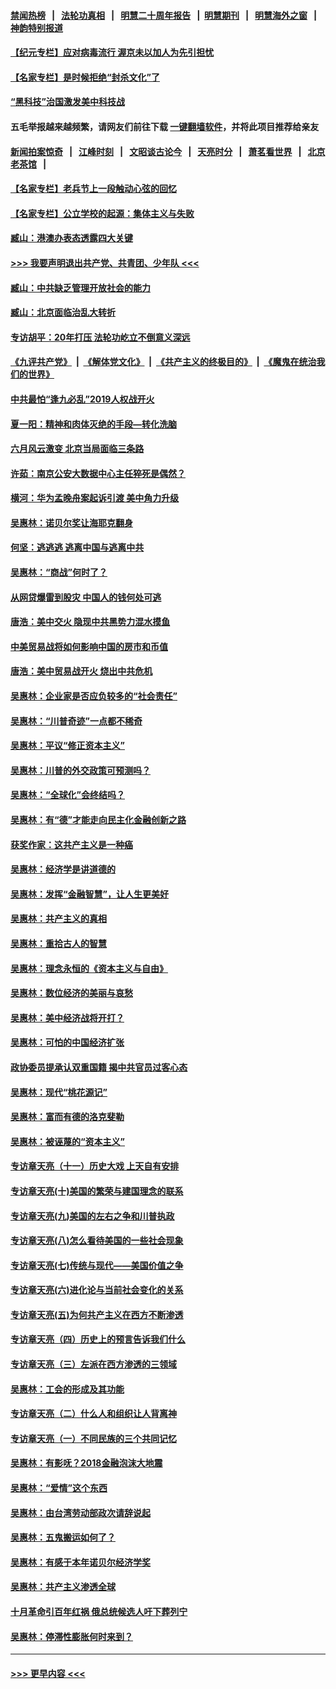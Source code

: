 #### [禁闻热榜](热点新闻.md?=0)  &nbsp;&nbsp;|&nbsp;&nbsp; [法轮功真相](https://github.com/gfw-breaker/truth/blob/master/README.md?=0) &nbsp;&nbsp;|&nbsp;&nbsp; [明慧二十周年报告](https://github.com/gfw-breaker/mh-reports/blob/master/README.md?=0) &nbsp;&nbsp;|&nbsp;&nbsp;[明慧期刊](https://github.com/gfw-breaker/mh-qikan) &nbsp;&nbsp;|&nbsp;&nbsp; [明慧海外之窗](https://github.com/gfw-breaker/mh-news/blob/master/README.md?=0) &nbsp;&nbsp;|&nbsp;&nbsp; [神韵特别报道](https://github.com/gfw-breaker/mh-news/blob/master/shenyun.md?=0)
#### [【纪元专栏】应对病毒流行 渥京未以加人为先引担忧](../pages/nsc423/n11875714.md?t=02250031) 
#### [【名家专栏】是时候拒绝“封杀文化”了](../pages/nsc423/n11814093.md?t=02250031) 
#### [“黑科技”治国激发美中科技战](../pages/nsc423/n11638056.md?t=02250031) 
#### 五毛举报越来越频繁，请网友们前往下载 [一键翻墙软件](https://github.com/gfw-breaker/ssr-accounts)，并将此项目推荐给亲友
#### [新闻拍案惊奇](https://github.com/gfw-breaker/banned-news/blob/master/pages/link4.md) &nbsp;&nbsp;|&nbsp;&nbsp; [江峰时刻](https://github.com/gfw-breaker/banned-news/blob/master/pages/link4.md) &nbsp;&nbsp;|&nbsp;&nbsp; [文昭谈古论今](https://github.com/gfw-breaker/banned-news/blob/master/pages/link4.md) &nbsp;&nbsp;|&nbsp;&nbsp; [天亮时分](https://github.com/gfw-breaker/banned-news/blob/master/pages/link4.md) &nbsp;&nbsp;|&nbsp;&nbsp; [萧茗看世界](https://github.com/gfw-breaker/banned-news/blob/master/pages/link4.md) &nbsp;&nbsp;|&nbsp;&nbsp; [北京老茶馆](https://github.com/gfw-breaker/banned-news/blob/master/pages/link4.md) &nbsp;&nbsp;|&nbsp;&nbsp; 
#### [【名家专栏】老兵节上一段触动心弦的回忆](../pages/nsc423/n11646016.md?t=02250031) 
#### [【名家专栏】公立学校的起源：集体主义与失败](../pages/nsc423/n11601833.md?t=02250031) 
#### [臧山：港澳办表态透露四大关键](../pages/nsc423/n11421628.md?t=02250031) 
#### [>>> 我要声明退出共产党、共青团、少年队 <<<](https://github.com/begood0513/goodnews/blob/master/quit/letter.md) 
#### [臧山：中共缺乏管理开放社会的能力](../pages/nsc423/n11407457.md?t=02250031) 
#### [臧山：北京面临治乱大转折](../pages/nsc423/n11406895.md?t=02250031) 
#### [专访胡平：20年打压 法轮功屹立不倒意义深远](../pages/nsc423/n11398800.md?t=02250031) 
#### [《九评共产党》](https://github.com/begood0513/9ping.md/blob/master/README.md) &nbsp;|&nbsp; [《解体党文化》](../../../../jtdwh.md/blob/master/README.md)  &nbsp;|&nbsp; [《共产主义的终极目的》](../../../../gczydzjmd.md/blob/master/README.md) &nbsp;|&nbsp; [《魔鬼在统治我们的世界》](../../../../mgztzwmdsj.md/blob/master/README.md) 
#### [中共最怕“逢九必乱”2019人权战开火](../pages/nsc423/n11385248.md?t=02250031) 
#### [夏一阳：精神和肉体灭绝的手段—转化洗脑](../pages/nsc423/n11368250.md?t=02250031) 
#### [六月风云激变 北京当局面临三条路](../pages/nsc423/n11313668.md?t=02250031) 
#### [许茹：南京公安大数据中心主任猝死是偶然？](../pages/nsc423/n11064744.md?t=02250031) 
#### [横河：华为孟晚舟案起诉引渡 美中角力升级](../pages/nsc423/n11027230.md?t=02250031) 
#### [吴惠林：诺贝尔奖让海耶克翻身](../pages/nsc423/n10890049.md?t=02250031) 
#### [何坚：逃逃逃 逃离中国与逃离中共](../pages/nsc423/n10592891.md?t=02250031) 
#### [吴惠林：“商战”何时了？](../pages/nsc423/n10573558.md?t=02250031) 
#### [从网贷爆雷到股灾 中国人的钱何处可逃](../pages/nsc423/n10572800.md?t=02250031) 
#### [唐浩：美中交火 隐现中共黑势力混水摸鱼](../pages/nsc423/n10544040.md?t=02250031) 
#### [中美贸易战将如何影响中国的房市和币值](../pages/nsc423/n10543697.md?t=02250031) 
#### [唐浩：美中贸易战开火 烧出中共危机](../pages/nsc423/n10540126.md?t=02250031) 
#### [吴惠林：企业家是否应负较多的“社会责任”](../pages/nsc423/n10535022.md?t=02250031) 
#### [吴惠林：“川普奇迹”一点都不稀奇](../pages/nsc423/n10512808.md?t=02250031) 
#### [吴惠林：平议“修正资本主义”](../pages/nsc423/n10495724.md?t=02250031) 
#### [吴惠林：川普的外交政策可预测吗？](../pages/nsc423/n10462387.md?t=02250031) 
#### [吴惠林：“全球化”会终结吗？](../pages/nsc423/n10452838.md?t=02250031) 
#### [吴惠林：有“德”才能走向民主化金融创新之路](../pages/nsc423/n10432292.md?t=02250031) 
#### [获奖作家：这共产主义是一种癌](../pages/nsc423/n10431541.md?t=02250031) 
#### [吴惠林：经济学是讲道德的](../pages/nsc423/n10398014.md?t=02250031) 
#### [吴惠林：发挥“金融智慧”，让人生更美好](../pages/nsc423/n10375019.md?t=02250031) 
#### [吴惠林：共产主义的真相](../pages/nsc423/n10351394.md?t=02250031) 
#### [吴惠林：重拾古人的智慧](../pages/nsc423/n10337691.md?t=02250031) 
#### [吴惠林：理念永恒的《资本主义与自由》](../pages/nsc423/n10316274.md?t=02250031) 
#### [吴惠林：数位经济的美丽与哀愁](../pages/nsc423/n10292946.md?t=02250031) 
#### [吴惠林：美中经济战将开打？](../pages/nsc423/n10258825.md?t=02250031) 
#### [吴惠林：可怕的中国经济扩张](../pages/nsc423/n10219147.md?t=02250031) 
#### [政协委员提承认双重国籍 揭中共官员过客心态](../pages/nsc423/n10208809.md?t=02250031) 
#### [吴惠林：现代“桃花源记”](../pages/nsc423/n10185234.md?t=02250031) 
#### [吴惠林：富而有德的洛克斐勒](../pages/nsc423/n10142264.md?t=02250031) 
#### [吴惠林：被诬蔑的“资本主义”](../pages/nsc423/n10124816.md?t=02250031) 
#### [专访章天亮（十一）历史大戏 上天自有安排](../pages/nsc423/n10094905.md?t=02250031) 
#### [专访章天亮(十)美国的繁荣与建国理念的联系](../pages/nsc423/n10094899.md?t=02250031) 
#### [专访章天亮(九)美国的左右之争和川普执政](../pages/nsc423/n10094889.md?t=02250031) 
#### [专访章天亮(八)怎么看待美国的一些社会现象](../pages/nsc423/n10094857.md?t=02250031) 
#### [专访章天亮(七)传统与现代——美国价值之争](../pages/nsc423/n10093140.md?t=02250031) 
#### [专访章天亮(六)进化论与当前社会变化的关系](../pages/nsc423/n10092036.md?t=02250031) 
#### [专访章天亮(五)为何共产主义在西方不断渗透](../pages/nsc423/n10083620.md?t=02250031) 
#### [专访章天亮（四）历史上的预言告诉我们什么](../pages/nsc423/n10083606.md?t=02250031) 
#### [专访章天亮（三）左派在西方渗透的三领域](../pages/nsc423/n10081115.md?t=02250031) 
#### [吴惠林：工会的形成及其功能](../pages/nsc423/n10080633.md?t=02250031) 
#### [专访章天亮（二）什么人和组织让人背离神](../pages/nsc423/n10076637.md?t=02250031) 
#### [专访章天亮（一）不同民族的三个共同记忆](../pages/nsc423/n10074188.md?t=02250031) 
#### [吴惠林：有影呒？2018金融泡沫大地震](../pages/nsc423/n10040534.md?t=02250031) 
#### [吴惠林：“爱情”这个东西](../pages/nsc423/n10019423.md?t=02250031) 
#### [吴惠林：由台湾劳动部政次请辞说起](../pages/nsc423/n9979679.md?t=02250031) 
#### [吴惠林：五鬼搬运如何了？](../pages/nsc423/n9925338.md?t=02250031) 
#### [吴惠林：有感于本年诺贝尔经济学奖](../pages/nsc423/n9871883.md?t=02250031) 
#### [吴惠林：共产主义渗透全球](../pages/nsc423/n9812748.md?t=02250031) 
#### [十月革命引百年红祸 俄总统候选人吁下葬列宁](../pages/nsc423/n9810182.md?t=02250031) 
#### [吴惠林：停滞性膨胀何时来到？](../pages/nsc423/n9764136.md?t=02250031) 

----
#### [ >>> 更早内容 <<< ](../indexes/nsc423-earlier.md)
